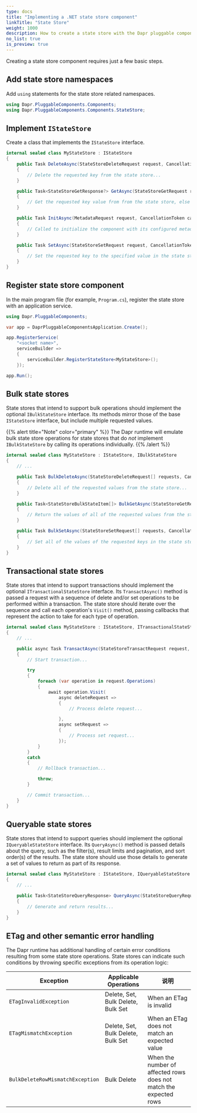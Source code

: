 ```yaml
---
type: docs
title: "Implementing a .NET state store component"
linkTitle: "State Store"
weight: 1000
description: How to create a state store with the Dapr pluggable components .NET SDK
no_list: true
is_preview: true
---
```


Creating a state store component requires just a few basic steps.

## Add state store namespaces

Add `using` statements for the state store related namespaces.

```csharp
using Dapr.PluggableComponents.Components;
using Dapr.PluggableComponents.Components.StateStore;
```

## Implement `IStateStore`

Create a class that implements the `IStateStore` interface.

```csharp
internal sealed class MyStateStore : IStateStore
{
    public Task DeleteAsync(StateStoreDeleteRequest request, CancellationToken cancellationToken = default)
    {
        // Delete the requested key from the state store...
    }

    public Task<StateStoreGetResponse?> GetAsync(StateStoreGetRequest request, CancellationToken cancellationToken = default)
    {
        // Get the requested key value from from the state store, else return null...
    }

    public Task InitAsync(MetadataRequest request, CancellationToken cancellationToken = default)
    {
        // Called to initialize the component with its configured metadata...
    }

    public Task SetAsync(StateStoreSetRequest request, CancellationToken cancellationToken = default)
    {
        // Set the requested key to the specified value in the state store...
    }
}
```

## Register state store component

In the main program file (for example, `Program.cs`), register the state store with an application service.

```csharp
using Dapr.PluggableComponents;

var app = DaprPluggableComponentsApplication.Create();

app.RegisterService(
    "<socket name>",
    serviceBuilder =>
    {
        serviceBuilder.RegisterStateStore<MyStateStore>();
    });

app.Run();
```

## Bulk state stores

State stores that intend to support bulk operations should implement the optional `IBulkStateStore` interface. Its methods mirror those of the base `IStateStore` interface, but include multiple requested values.

{{% alert title="Note" color="primary" %}}
The Dapr runtime will emulate bulk state store operations for state stores that do _not_ implement `IBulkStateStore` by calling its operations individually.
{{% /alert %}}

```csharp
internal sealed class MyStateStore : IStateStore, IBulkStateStore
{
    // ...

    public Task BulkDeleteAsync(StateStoreDeleteRequest[] requests, CancellationToken cancellationToken = default)
    {
        // Delete all of the requested values from the state store...
    }

    public Task<StateStoreBulkStateItem[]> BulkGetAsync(StateStoreGetRequest[] requests, CancellationToken cancellationToken = default)
    {
        // Return the values of all of the requested values from the state store...
    }

    public Task BulkSetAsync(StateStoreSetRequest[] requests, CancellationToken cancellationToken = default)
    {
        // Set all of the values of the requested keys in the state store...
    }
}
```

## Transactional state stores

State stores that intend to support transactions should implement the optional `ITransactionalStateStore` interface. Its `TransactAsync()` method is passed a request with a sequence of delete and/or set operations to be performed within a transaction. The state store should iterate over the sequence and call each operation's `Visit()` method, passing callbacks that represent the action to take for each type of operation.

```csharp
internal sealed class MyStateStore : IStateStore, ITransactionalStateStore
{
    // ...

    public async Task TransactAsync(StateStoreTransactRequest request, CancellationToken cancellationToken = default)
    {
        // Start transaction...

        try
        {
            foreach (var operation in request.Operations)
            {
                await operation.Visit(
                    async deleteRequest =>
                    {
                        // Process delete request...

                    },
                    async setRequest =>
                    {
                        // Process set request...
                    });
            }
        }
        catch
        {
            // Rollback transaction...

            throw;
        }

        // Commit transaction...
    }
}
```

## Queryable state stores

State stores that intend to support queries should implement the optional `IQueryableStateStore` interface. Its `QueryAsync()` method is passed details about the query, such as the filter(s), result limits and pagination, and sort order(s) of the results. The state store should use those details to generate a set of values to return as part of its response.

```csharp
internal sealed class MyStateStore : IStateStore, IQueryableStateStore
{
    // ...

    public Task<StateStoreQueryResponse> QueryAsync(StateStoreQueryRequest request, CancellationToken cancellationToken = default)
    {
        // Generate and return results...
    }
}
```

## ETag and other semantic error handling

The Dapr runtime has additional handling of certain error conditions resulting from some state store operations. State stores can indicate such conditions by throwing specific exceptions from its operation logic:

| Exception                        | Applicable Operations              | 说明                                                                |
| -------------------------------- | ---------------------------------- | ----------------------------------------------------------------- |
| `ETagInvalidException`           | Delete, Set, Bulk Delete, Bulk Set | When an ETag is invalid                                           |
| `ETagMismatchException`          | Delete, Set, Bulk Delete, Bulk Set | When an ETag does not match an expected value                     |
| `BulkDeleteRowMismatchException` | Bulk Delete                        | When the number of affected rows does not match the expected rows |
